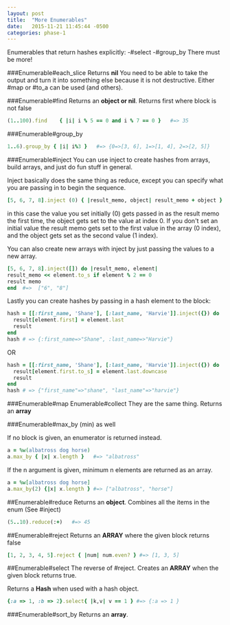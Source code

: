 ```yaml
---
layout: post
title:  "More Enumerables"
date:   2015-11-21 11:45:44 -0500
categories: phase-1
---
```


Enumerables that return hashes explicitly:
-#select
-#group_by
There must be more!

###Enumerable#each_slice 
Returns **nil**  You need to be able to take the output and turn it into something else because it is not destructive. Either #map or #to_a can be used (and others).

###Enumerable#find
Returns an **object or nil**. Returns first where block is not false
   
```ruby
(1..100).find    { |i| i % 5 == 0 and i % 7 == 0 }   #=> 35
```
  
###Enumerable#group_by
  
```ruby
1..6).group_by { |i| i%3 }   #=> {0=>[3, 6], 1=>[1, 4], 2=>[2, 5]}
```
 
###Enumerable#inject
You can use inject to create hashes from arrays, build arrays, and just do fun stuff in general.

Inject basically does the same thing as reduce, except you can specify what you are passing in to begin the sequence.

```ruby
[5, 6, 7, 8].inject (0) { |result_memo, object| result_memo + object }
```

in this case the value you set initially (0) gets passed in as the result memo the first time, the object gets set to the value at index 0. If you don't set an initial value the result memo gets set to the first value in the array (0 index), and the object gets set as the second value (1 index).  

You can also create new arrays with inject by just passing the values to a new array.
  
```ruby
[5, 6, 7, 8].inject([]) do |result_memo, element| 
result_memo << element.to_s if element % 2 == 0
result memo
end  #=>  ["6", "8"]
```
  
Lastly you can create hashes by passing in a hash element to the block:
  
```ruby
hash = [[:first_name, 'Shane'], [:last_name, 'Harvie']].inject({}) do |result, element|
  result[element.first] = element.last
  result
end
hash # => {:first_name=>"Shane", :last_name=>"Harvie"}
```
OR
  
```ruby
hash = [[:first_name, 'Shane'], [:last_name, 'Harvie']].inject({}) do |result, element|
  result[element.first.to_s] = element.last.downcase
  result
end
hash # => {"first_name"=>"shane", "last_name"=>"harvie"}
```
   
###Enumerable#map Enumerable#collect
They are the same thing. Returns an **array**

###Enumerable#max_by (min) as well

If no block is given, an enumerator is returned instead.
```ruby
a = %w(albatross dog horse)
a.max_by { |x| x.length }   #=> "albatross"
```
If the n argument is given, minimum n elements are returned as an array.
```ruby
a = %w[albatross dog horse]
a.max_by(2) {|x| x.length } #=> ["albatross", "horse"]
```

##Enumerable#reduce 
Returns an **object**. Combines all the items in the enum (See #inject)
```ruby
(5..10).reduce(:+)   #=> 45
```

##Enumerable#reject
Returns an **ARRAY** where the given block returns false

```ruby
[1, 2, 3, 4, 5].reject { |num| num.even? } #=> [1, 3, 5]
```

##Enumerable#select
The reverse of #reject. Creates an **ARRAY** when the given block returns true.

Returns a **Hash**  when used with a hash object.

```ruby
{:a => 1, :b => 2}.select{ |k,v| v == 1 } #=> {:a => 1 }
```

###Enumerable#sort_by
Returns an **array**.



